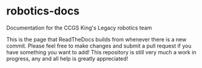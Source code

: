 # robotics-docs
Documentation for the CCGS King's Legacy robotics team

This is the page that ReadTheDocs builds from whenever there is a new commit. Please feel free to make changes and submit a pull request if you have something you want to add!
This repository is still very much a work in progress, any and all help is greatly appreciated!
